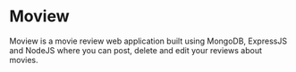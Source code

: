 # Moview
Moview is a movie review web application built using MongoDB, ExpressJS and NodeJS where you can post, delete and edit your reviews about movies.
